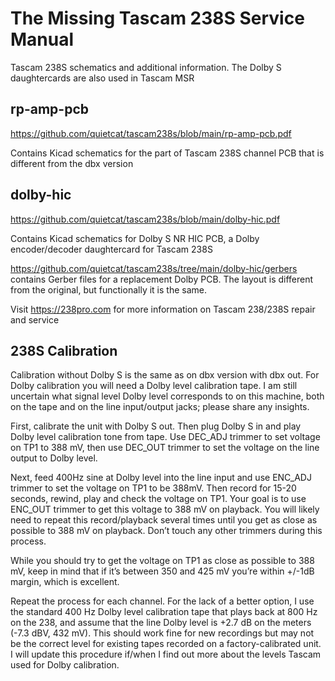 # The Missing Tascam 238S Service Manual
Tascam 238S schematics and additional information. The Dolby S daughtercards are also used in Tascam MSR

## rp-amp-pcb

https://github.com/quietcat/tascam238s/blob/main/rp-amp-pcb.pdf

Contains Kicad schematics for the part of Tascam 238S channel PCB that is different from the dbx version

## dolby-hic

https://github.com/quietcat/tascam238s/blob/main/dolby-hic.pdf

Contains Kicad schematics for Dolby S NR HIC PCB, a Dolby encoder/decoder daughtercard for Tascam 238S

https://github.com/quietcat/tascam238s/tree/main/dolby-hic/gerbers contains Gerber files for a replacement Dolby PCB. The layout is different from the original, but functionally it is the same.

Visit https://238pro.com for more information on Tascam 238/238S repair and service

## 238S Calibration

Calibration without Dolby S is the same as on dbx version with dbx out. For Dolby calibration you will need a Dolby level calibration tape. I am still uncertain what signal level Dolby level corresponds to on this machine, both on the tape and on the line input/output jacks; please share any insights.

First, calibrate the unit with Dolby S out. Then plug Dolby S in and play Dolby level calibration tone from tape. Use DEC_ADJ trimmer to set voltage on TP1 to 388 mV, then use DEC_OUT trimmer to set the voltage on the line output to Dolby level.

Next, feed 400Hz sine at Dolby level into the line input and use ENC_ADJ trimmer to set the voltage on TP1 to be 388mV. Then record for 15-20 seconds, rewind, play and check the voltage on TP1. Your goal is to use ENC_OUT trimmer to get this voltage to 388 mV on playback. You will likely need to repeat this record/playback several times until you get as close as possible to 388 mV on playback. Don’t touch any other trimmers during this process.

While you should try to get the voltage on TP1 as close as possible to 388 mV, keep in mind that if it’s between 350 and 425 mV you’re within +/-1dB margin, which is excellent.

Repeat the process for each channel. For the lack of a better option, I use the standard 400 Hz Dolby level calibration tape that plays back at 800 Hz on the 238, and assume that the line Dolby level is +2.7 dB on the meters (-7.3 dBV, 432 mV). This should work fine for new recordings but may not be the correct level for existing tapes recorded on a factory-calibrated unit. I will update this procedure if/when I find out more about the levels Tascam used for Dolby calibration.
